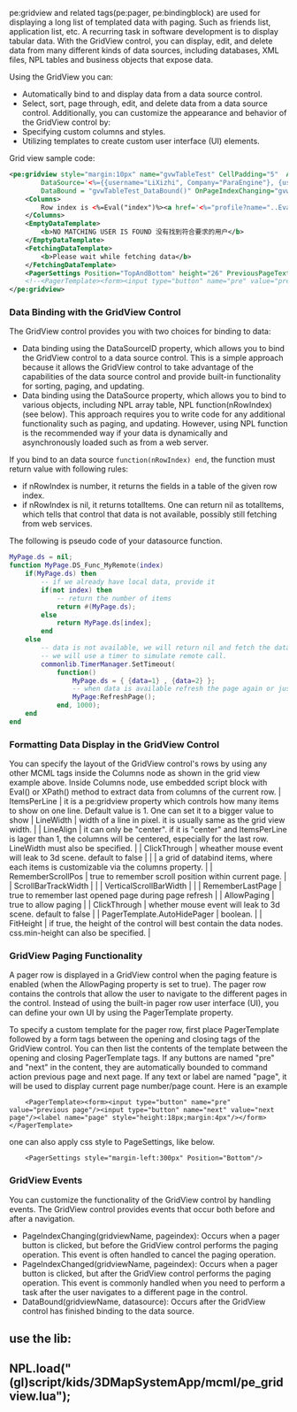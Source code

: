 
pe:gridview and related tags(pe:pager, pe:bindingblock) are used for displaying a long list of templated data with paging. Such as friends list, application list, etc. 
A recurring task in software development is to display tabular data. With the GridView control, you can display, edit, and delete data 
from many different kinds of data sources, including databases, XML files, NPL tables and business objects that expose data.

Using the GridView you can:
   * Automatically bind to and display data from a data source control.
   * Select, sort, page through, edit, and delete data from a data source control.
Additionally, you can customize the appearance and behavior of the GridView control by:
   * Specifying custom columns and styles.
   * Utilizing templates to create custom user interface (UI) elements.

Grid view sample code: 

```xml
<pe:gridview style="margin:10px" name="gvwTableTest" CellPadding="5"  AllowPaging="True" DefaultNodeHeight = "20" pagesize="10"
        DataSource='<%={{username="LiXizhi", Company="ParaEngine"}, {username="Andy", Company="ParaEngine"}, {username="Gandhi", Company="PE"}}%>'
        DataBound = "gvwTableTest_DataBound()" OnPageIndexChanging="gvwTableTest_PageIndexChanging()" OnPageIndexChanged="gvwTableTest_PageIndexChanged()">
	<Columns>
		Row index is <%=Eval("index")%><a href='<%="profile?name="..Eval("username")%>'>User Name is <%=Eval("username")%></a>Company: <%=Eval("Company")%>
	</Columns>
	<EmptyDataTemplate>
		<b>NO MATCHING USER IS FOUND 没有找到符合要求的用户</b>
	</EmptyDataTemplate>
	<FetchingDataTemplate>
		<b>Please wait while fetching data</b>
	</FetchingDataTemplate>
	<PagerSettings Position="TopAndBottom" height="26" PreviousPageText="" NextPageText=""/>
	<!--<PagerTemplate><form><input type="button" name="pre" value="previous page"/><input type="button" name="next" value="next page"/><label name="page" style="height:18px;margin:4px"/></form></PagerTemplate>-->
</pe:gridview>
```

### Data Binding with the GridView Control
The GridView control provides you with two choices for binding to data:
   * Data binding using the DataSourceID property, which allows you to bind the GridView control to a data source control. 
This is a simple approach because it allows the GridView control to take advantage of the capabilities of the data 
source control and provide built-in functionality for sorting, paging, and updating. 
   * Data binding using the DataSource property, which allows you to bind to various objects, including NPL array table, NPL function(nRowIndex) (see below). 
This approach requires you to write code for any additional functionality such as paging, and updating. 
However, using NPL function is the recommended way if your data is dynamically and asynchronously loaded such as from a web server. 

If you bind to an data source `function(nRowIndex) end`, the function must return value with following rules: 
   * if nRowIndex is number, it returns the fields in a table of the given row index. 
   * if nRowIndex is nil, it returns totalItems. One can return nil as totalItems, which tells that control that data is not available, possibly still fetching from web services.

The following is pseudo code of your datasource function. 
```lua
MyPage.ds = nil;
function MyPage.DS_Func_MyRemote(index) 
	if(MyPage.ds) then
		-- if we already have local data, provide it
		if(not index) then
			-- return the number of items
			return #(MyPage.ds); 
		else
			return MyPage.ds[index];
		end
	else
		-- data is not available, we will return nil and fetch the data. This will only be called once.
		-- we will use a timer to simulate remote call. 
		commonlib.TimerManager.SetTimeout(
			function()  
				MyPage.ds = { {data=1} , {data=2} };
				-- when data is available refresh the page again or just call DataBind method of the control.
				MyPage:RefreshPage();
			end, 1000); 
	end
end
```

### Formatting Data Display in the GridView Control
You can specify the layout of the GridView control's rows by using any other MCML tags inside the Columns node as shown in the grid view example above. 
Inside Columns node, use embedded script block with Eval() or XPath() method to extract data from columns of the current row. 
| ItemsPerLine | it is a pe:gridview property which controls how many items to show on one line. Default value is 1. One can set it to a bigger value to show 
| LineWidth | width of a line in pixel. it is usually same as the grid view width. |
| LineAlign | it can only be "center". if it is "center" and ItemsPerLine is lager than 1, the columns will be centered, especially for the last row. LineWidth must also be specified.  |
| ClickThrough | wheather mouse event will leak to 3d scene. default to false  |
| | a grid of databind items, where each items is customizable via the columns property. |
| RememberScrollPos | true to remember scroll position within current page. |
| ScrollBarTrackWidth | |
| VerticalScrollBarWidth | |
| RememberLastPage | true to remember last opened page during page refresh |
| AllowPaging | true to allow paging |
| ClickThrough | whether mouse event will leak to 3d scene. default to false  |
| PagerTemplate.AutoHidePager | boolean. |
| FitHeight | if true, the height of the control will best contain the data nodes. css.min-height can also be specified. |

### GridView Paging Functionality
A pager row is displayed in a GridView control when the paging feature is enabled (when the AllowPaging property is set to true). 
The pager row contains the controls that allow the user to navigate to the different pages in the control. 
Instead of using the built-in pager row user interface (UI), you can define your own UI by using the PagerTemplate property.

To specify a custom template for the pager row, first place PagerTemplate followed by a form tags between the opening and closing tags of the GridView control. 
You can then list the contents of the template between the opening and closing PagerTemplate tags. If any buttons are named "pre" and "next" in the content, they are automatically
bounded to command action previous page and next page. If any text or label are named "page", it will be used to display current page number/page count. Here is an example
```
	<PagerTemplate><form><input type="button" name="pre" value="previous page"/><input type="button" name="next" value="next page"/><label name="page" style="height:18px;margin:4px"/></form></PagerTemplate>
```

one can also apply css style to PageSettings, like below.
```
	<PagerSettings style="margin-left:300px" Position="Bottom"/>
```

### GridView Events
You can customize the functionality of the GridView control by handling events. The GridView control provides events that occur both before and after a navigation. 
   * PageIndexChanging(gridviewName, pageindex): Occurs when a pager button is clicked, but before the GridView control performs the paging operation. This event is often handled to cancel the paging operation. 
   * PageIndexChanged(gridviewName, pageindex): Occurs when a pager button is clicked, but after the GridView control performs the paging operation. This event is commonly handled when you need to perform a task after the user navigates to a different page in the control. 
   * DataBound(gridviewName, datasource): Occurs after the GridView control has finished binding to the data source. 

use the lib:
-------------------------------------------------------
NPL.load("(gl)script/kids/3DMapSystemApp/mcml/pe_gridview.lua");
-------------------------------------------------------